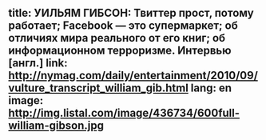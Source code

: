 title: УИЛЬЯМ ГИБСОН: Твиттер прост, потому работает; Facebook — это супермаркет; об отличиях мира реального от его книг; об информационном терроризме.  Интервью [англ.]
link: http://nymag.com/daily/entertainment/2010/09/vulture_transcript_william_gib.html
lang: en
image: http://img.listal.com/image/436734/600full-william-gibson.jpg
---

